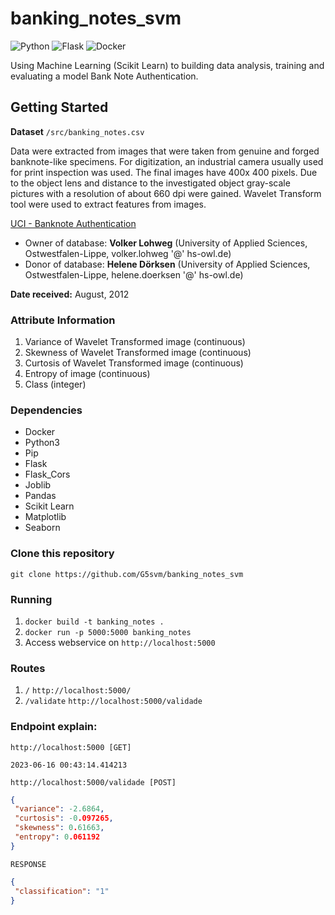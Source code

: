 # banking_notes_svm

![Python](https://img.shields.io/badge/Python-3776AB?style=for-the-badge&logo=python&logoColor=white)
![Flask](https://img.shields.io/badge/Flask-%157F1F.svg?style=for-the-badge&logo=flask&logoColor=white)
![Docker](https://img.shields.io/badge/Docker-%23316192.svg?style=for-the-badge&logo=docker&logoColor=white)

Using Machine Learning (Scikit Learn) to building data analysis, training and evaluating a model Bank Note Authentication.

## Getting Started

**Dataset** ```/src/banking_notes.csv```

Data were extracted from images that were taken from genuine and forged banknote-like specimens. For digitization, an industrial camera usually used for print inspection was used. The final images have 400x 400 pixels. Due to the object lens and distance to the investigated object gray-scale pictures with a resolution of about 660 dpi were gained. Wavelet Transform tool were used to extract features from images.

[UCI - Banknote Authentication](https://archive.ics.uci.edu/ml/datasets/banknote+authentication#)

- Owner of database: **Volker Lohweg** (University of Applied Sciences, Ostwestfalen-Lippe, volker.lohweg '@' hs-owl.de)
- Donor of database: **Helene Dörksen** (University of Applied Sciences, Ostwestfalen-Lippe, helene.doerksen '@' hs-owl.de)

**Date received:** August, 2012

### Attribute Information

  1. Variance of Wavelet Transformed image (continuous)
  2. Skewness of Wavelet Transformed image (continuous)
  3. Curtosis of Wavelet Transformed image (continuous)
  4. Entropy of image (continuous)
  5. Class (integer)

### Dependencies

- Docker
- Python3
- Pip
- Flask
- Flask_Cors
- Joblib
- Pandas
- Scikit Learn
- Matplotlib
- Seaborn

### Clone this repository

```git clone https://github.com/G5svm/banking_notes_svm```

### Running

1. ```docker build -t banking_notes .```
2. ```docker run -p 5000:5000 banking_notes```
3. Access webservice on ```http://localhost:5000```

### Routes

1. ```/``` ```http://localhost:5000/```
2. ```/validate``` ```http://localhost:5000/validade```

### Endpoint explain: 

```http://localhost:5000 [GET]```

```
2023-06-16 00:43:14.414213
````

```http://localhost:5000/validade [POST]```

```json
{
 "variance": -2.6864,
 "curtosis": -0.097265,
 "skewness": 0.61663,
 "entropy": 0.061192
}
```

```RESPONSE```

```json
{
 "classification": "1"
}
```
